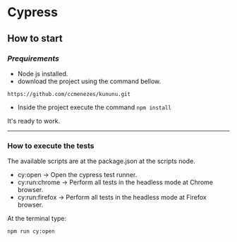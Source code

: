 # Cypress

## How to start

### _Prequirements_

-   Node js installed.
-   download the project using the command bellow.

```
https://github.com/ccmenezes/kununu.git
```

-   Inside the project execute the command `npm install`

It's ready to work.

---

### How to execute the tests

The available scripts are at the package.json at the scripts node.

-   cy:open -> Open the cypress test runner.
-   cy:run:chrome -> Perform all tests in the headless mode at Chrome browser.
-   cy:run:firefox -> Perform all tests in the headless mode at Firefox browser.

At the terminal type:

```
npm run cy:open
```

